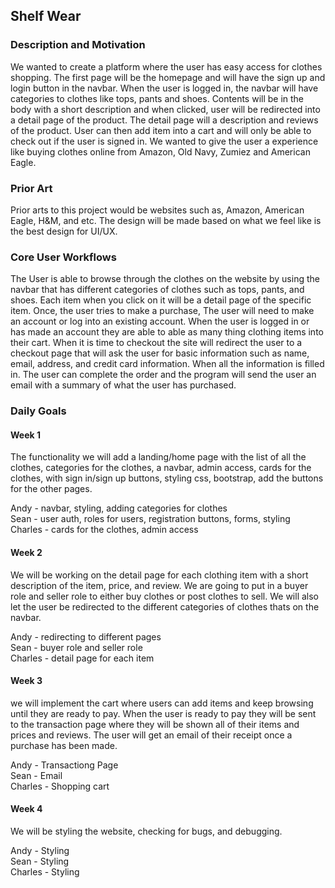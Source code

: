 ## Shelf Wear

### Description and Motivation
We wanted to create a platform where the user has easy access for clothes shopping. The first page will be the homepage and will have the sign up and login button in the navbar. When the user is logged in, the navbar will have categories to clothes like tops, pants and shoes. Contents will be in the body with a short description and when clicked, user will be redirected into a detail page of the product. The detail page will a description and reviews of the product. User can then add item into a cart and will only be able to check out if the user is signed in. We wanted to give the user a experience like buying clothes online from Amazon, Old Navy, Zumiez and American Eagle.

### Prior Art
Prior arts to this project would be websites such as, Amazon, American Eagle, H&M, and etc. The design will be made based on what we feel like is the best design for UI/UX. 

### Core User Workflows
The User is able to browse through the clothes on the website by using the navbar that has different categories of clothes such as tops, pants, and shoes. Each item when you click on it will be a detail page of the specific item.  Once, the user tries to make a purchase, The user will need to make an account or log into an existing account. When the user is logged in or has made an account they are able to able as many thing clothing items into their cart. When it is time to checkout the site will redirect the user to a checkout page that will ask the user for basic information such as name, email, address, and credit card information. When all the information is filled in. The user can complete the order and the program will send the user an email with a summary of what the user has purchased.


### Daily Goals

#### Week 1

The functionality we will add a landing/home page with the list of all the clothes, categories for the clothes, a navbar, admin access, cards for the clothes, with sign in/sign up buttons, styling css, bootstrap, add the buttons for the other pages.

Andy - navbar, styling, adding  categories for clothes  
Sean - user auth, roles for users, registration buttons, forms, styling  
Charles - cards for the clothes, admin access  



#### Week 2

We will be working on the detail page for each clothing item with a short description of the item, price, and review. We are going to put in a buyer role and seller role to either buy clothes or post clothes to sell. We will also let the user be redirected to the different categories of clothes thats on the navbar.

Andy - redirecting to different pages  
Sean - buyer role and seller role  
Charles - detail page for each item  

#### Week 3

we will implement the cart where users can add items and keep browsing until they are ready to pay. When the user is ready to pay they will be sent to the transaction page where they will be shown all of their items and prices and reviews. The user will get an email of their receipt once a purchase has been made.

Andy - Transactiong Page  
Sean - Email  
Charles - Shopping cart   


#### Week 4

We will be styling the website, checking for bugs, and debugging.

Andy - Styling  
Sean - Styling  
Charles - Styling  




